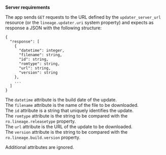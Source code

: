 **Server requirements**

The app sends `GET` requests to the URL defined by the `updater_server_url`
resource (or the `lineage.updater.uri` system property) and expects as response a
JSON with the following structure:
```
{
  "response": [
    {
      "datetime": integer,
      "filename": string,
      "id": string,
      "romtype": string,
      "url": string,
      "version": string
    },
    ...
  ]
}
```

The `datetime` attribute is the build date of the update.  
The `filename` attribute is the name of the file to be downloaded.  
The `id` attribute is a string that uniquely identifies the update.  
The `romtype` attribute is the string to be compared with the `ro.lineage.releasetype` property.  
The `url` attribute is the URL of the update to be downloaded.  
The `version` attribute is the string to be compared with the `ro.lineage.build.version` property.  

Additional attributes are ignored.
